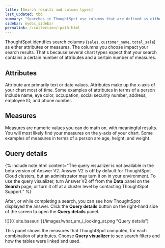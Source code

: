 ```yaml
---
title: [Search results and column types]
last_updated: tbd
summary: "Searches in ThoughtSpot use columns that are defined as either attributes or measures."
sidebar: mydoc_sidebar
permalink: /:collection/:path.html
---
```


ThoughtSpot identifies search columns (`sales`, `customer_name`, `total_sale`) as either attributes or measures. The columns you choose impact your search results.  That's because several chart types expect that your search contains a certain number of attributes and a certain number of measures.

## Attributes

Attribute are primarily text or date values. Attributes make up the x-axis of your chart most of time. Some examples of attributes in terms of a person include name, eye color, occupation, social security number, address, employee ID, and phone number.

## Measures

Measures are numeric values you can do math on, with meaningful results. You will most likely find your measures on the y-axis of your chart. Some examples of measures in terms of a person are age, height, and weight.

## Query details

{% include note.html content="The query visualizer is not available in the beta version of Answer V2. Answer V2 is off by default for ThoughtSpot Cloud clusters, but an administrator may turn it on in your environment. To use the query visualizer, turn Answer V2 off from the <strong>Data</strong> panel on the <strong>Search</strong> page, or turn it off at a cluster level by contacting ThoughtSpot Support." %}

After, or while completing a search, you can see how ThoughtSpot displayed the
answer. Click the **Query details** button on the right-hand side of the screen
to open the **Query details** panel.

![]({{ site.baseurl }}/images/what_am_i_looking_at.png "Query details")

This panel shows the measures that ThoughtSpot computed, for each combination of
attributes. Choose **Query visualizer** to see search filters and how the tables
were linked and used.
